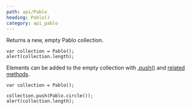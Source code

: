 ```yaml
---
path: api/Pablo
heading: Pablo()
category: api_pablo
---
```


Returns a new, empty Pablo collection.

    var collection = Pablo();
    alert(collection.length);


Elements can be added to the empty collection with [.push()][push] and [related methods][collection-manipulation].

    var collection = Pablo();
    
    collection.push(Pablo.circle());
    alert(collection.length);


[push]: /api/push/
[collection-manipulation]: /api/#Collection-manipulation